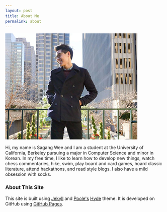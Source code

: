 ```yaml
---
layout: post
title: About Me
permalink: about
---
```



<img id="profile" src="profile/profile.jpg">

Hi, my name is Sagang Wee and I am a student at the University of California, Berkeley pursuing a major in Computer Science and minor in Korean. In my free time, I like to learn how to develop new things, watch chess commentaries, hike, swim, play board and card games, hoard classic literature, attend hackathons, and read style blogs. I also have a mild obsession with socks. 

### About This Site

This site is built using [Jekyll](https://jekyllrb.com/) and [Poole's](http://getpoole.com/) [Hyde](http://hyde.getpoole.com) theme. It is developed on GitHub using [GitHub Pages](https://pages.github.com). 

